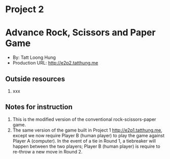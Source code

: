 # Project 2
# Advance Rock, Scissors and Paper Game 
+ By: Tatt Loong Hung 
+ Production URL: <http://e2p2.tatthung.me>  

## Outside resources 
1. xxx

## Notes for instruction 
1. This is the modified version of the conventional rock-scissors-paper game. 
2. The same version of the game built in Project 1 <http://e2p1.tatthung.me>, 
except we now require Player B (human player) to play the game against Player A 
(computer). In the event of a tie in Round 1, a tiebreaker will happen between 
the two players; Player B (human player) is require to re-throw a new move in 
Round 2.
